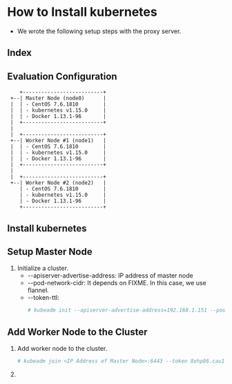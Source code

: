 # How to Install kubernetes
- We wrote the following setup steps with the proxy server. 

## Index

## Evaluation Configuration
```
    +--------------------------+
 +--| Master Node (node0)      |
 |  | - CentOS 7.6.1810        |
 |  | - kubernetes v1.15.0     |
 |  | - Docker 1.13.1-96       |
 |  +--------------------------+
 |
 |  +--------------------------+
 +--| Worker Node #1 (node1)   |
 |  | - CentOS 7.6.1810        |
 |  | - kubernetes v1.15.0     |
 |  | - Docker 1.13.1-96       |
 |  +--------------------------+
 |
 |  +--------------------------+
 +--| Worker Node #2 (node2)   |
    | - CentOS 7.6.1810        |
    | - kubernetes v1.15.0     |
    | - Docker 1.13.1-96       |
    +--------------------------+
```
## 
## Install kubernetes

## Setup Master Node
1. Initialize a cluster.
   - --apiserver-advertise-address: IP address of master node
   - --pod-network-cidr: It depends on FIXME. In this case, we use flannel.
   - --token-ttl: 
     ```bash
     # kubeadm init --apiserver-advertise-address=192.168.1.151 --pod-network-cidr=10.244.0.0/16  --token-ttl 0
     ```

## Add Worker Node to the Cluster
1. Add worker node to the cluster.
   ```bash
   # kubeadm join <IP Address of Master Node>:6443 --token 8ohp86.cau1...(snip)...sc6q --discovery-token-ca-cert-hash sha256:eeb9...(snip)...0241
   ```
1. 